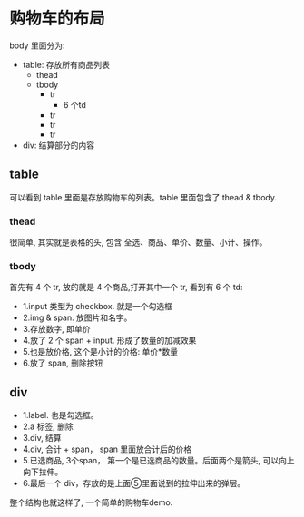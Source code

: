 # 购物车的布局
body 里面分为:
- table: 存放所有商品列表
    - thead
    - tbody 
        - tr
            -  6 个td     
        - tr
        - tr
        - tr
- div: 结算部分的内容
## table
可以看到 table 里面是存放购物车的列表。table 里面包含了 thead & tbody. 
### thead
很简单, 其实就是表格的头, 包含 全选、商品、单价、数量、小计、操作。 

### tbody
首先有 4 个 tr, 放的就是 4 个商品,打开其中一个 tr, 看到有 6 个 td:
- 1.input 类型为 checkbox. 就是一个勾选框
- 2.img & span. 放图片和名字。
- 3.存放数字, 即单价
- 4.放了 2 个 span + input. 形成了数量的加减效果
- 5.也是放价格, 这个是小计的价格: 单价*数量
- 6.放了 span, 删除按钮

## div
- 1.label. 也是勾选框。
- 2.a 标签, 删除
- 3.div, 结算
- 4.div, 合计 + span， span 里面放合计后的价格
- 5.已选商品, 3个span， 第一个是已选商品的数量。后面两个是箭头, 可以向上向下拉伸。
- 6.最后一个 div，存放的是上面⑤里面说到的拉伸出来的弹层。

整个结构也就这样了, 一个简单的购物车demo.